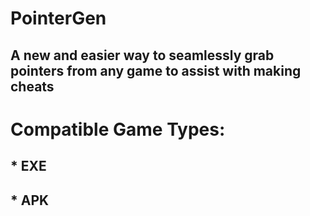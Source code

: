 # PointerGen

## A new and easier way to seamlessly grab pointers from any game to assist with making cheats

# Compatible Game Types:
## * **EXE**
## * **APK**
